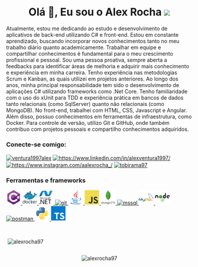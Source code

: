 <h1 align="center">Olá 👋, Eu sou o Alex Rocha <img src="/alexrocha97/tobirama_senju__ntsd__taunt_by_johnmuffin_ddt7wpq.gif"></h1>
Atualmente, estou me dedicando ao estudo e desenvolvimento de aplicativos de back-end utilizando C# e front-end. Estou em constante aprendizado, buscando incorporar novos conhecimentos tanto no meu trabalho diário quanto academicamente. Trabalhar em equipe e compartilhar conhecimentos é fundamental para o meu crescimento profissional e pessoal. Sou uma pessoa proativa, sempre aberta a feedbacks para identificar áreas de melhoria e adquirir mais conhecimento e experiência em minha carreira. Tenho experiência nas metodologias Scrum e Kanban, as quais utilizei em projetos anteriores. Ao longo dos anos, minha principal responsabilidade tem sido o desenvolvimento de aplicações C# utilizando frameworks como .Net Core. Tenho familiaridade com o uso do xUnit para TDD e experiência prática em bancos de dados tanto relacionais (como SqlServer) quanto não relacionais (como MongoDB). No front-end, trabalhei com HTML, CSS, Javascript e Angular. Além disso, possuo conhecimentos em ferramentas de infraestrutura, como Docker. Para controle de versão, utilizo Git e GitHub, onde também contribuo com projetos pessoais e compartilho conhecimentos adquiridos.
<br>
<!-- <p align="left"> <a href="https://github.com/ryo-ma/github-profile-trophy"><img src="https://github-profile-trophy.vercel.app/?username=alexrocha97" alt="alexrocha97" /></a> </p> -->
<h3 align="left">Conecte-se comigo:</h3>
<p align="left">
  <a href="https://twitter.com/ventura1997alex" target="blank"><img align="center" src="https://raw.githubusercontent.com/rahuldkjain/github-profile-readme-generator/master/src/images/icons/Social/twitter.svg" alt="ventura1997alex" height="30" width="40" /></a>
  <a href="https://linkedin.com/in/alexventura1997/" target="blank"><img align="center" src="https://raw.githubusercontent.com/rahuldkjain/github-profile-readme-generator/master/src/images/icons/Social/linked-in-alt.svg"     alt="https://www.linkedin.com/in/alexventura1997/" height="30" width="40" />
  </a>
  <a href="https://instagram.com/aalexrocha_/" target="blank"><img align="center" src="https://raw.githubusercontent.com/rahuldkjain/github-profile-readme-generator/master/src/images/icons/Social/instagram.svg"   alt="https://www.instagram.com/aalexrocha_/" height="30" width="40" /></a>
  <a href="https://discord.com/channels/tobirama97" target="blank"><img align="center" src="https://raw.githubusercontent.com/rahuldkjain/github-profile-readme-generator/master/src/images/icons/Social/discord.svg" alt="tobirama97" height="30" width="40" /></a>
</p>

<h3 align="left">Ferramentas e frameworks</h3>
<p align="left"> 
  <a href="https://www.w3schools.com/cs/" target="_blank" rel="noreferrer"> <img src="https://raw.githubusercontent.com/devicons/devicon/master/icons/csharp/csharp-original.svg" alt="csharp" width="40" height="40"/> </a> 
  <a href="https://www.docker.com/" target="_blank" rel="noreferrer"> <img src="https://raw.githubusercontent.com/devicons/devicon/master/icons/docker/docker-original-wordmark.svg" alt="docker" width="40" height="40"/> </a> 
  <a href="https://dotnet.microsoft.com/" target="_blank" rel="noreferrer"> <img src="https://raw.githubusercontent.com/devicons/devicon/master/icons/dot-net/dot-net-original-wordmark.svg" alt="dotnet" width="40" height="40"/> </a> 
  <a href="https://git-scm.com/" target="_blank" rel="noreferrer"> <img src="https://www.vectorlogo.zone/logos/git-scm/git-scm-icon.svg" alt="git" width="40" height="40"/> </a> 
  <a href="https://www.java.com" target="_blank" rel="noreferrer"> <img src="https://raw.githubusercontent.com/devicons/devicon/master/icons/java/java-original.svg" alt="java" width="40" height="40"/> </a> 
  <a href="https://developer.mozilla.org/en-US/docs/Web/JavaScript" target="_blank" rel="noreferrer"> <img src="https://raw.githubusercontent.com/devicons/devicon/master/icons/javascript/javascript-original.svg" alt="javascript" width="40" height="40"/> </a> 
  <a href="https://www.mongodb.com/" target="_blank" rel="noreferrer"> <img src="https://raw.githubusercontent.com/devicons/devicon/master/icons/mongodb/mongodb-original-wordmark.svg" alt="mongodb" width="40" height="40"/> </a> 
  <a href="https://www.microsoft.com/en-us/sql-server" target="_blank" rel="noreferrer"> <img src="https://www.svgrepo.com/show/303229/microsoft-sql-server-logo.svg" alt="mssql" width="40" height="40"/> </a> 
  <a href="https://www.mysql.com/" target="_blank" rel="noreferrer"> <img src="https://raw.githubusercontent.com/devicons/devicon/master/icons/mysql/mysql-original-wordmark.svg" alt="mysql" width="40" height="40"/> </a> 
  <a href="https://nodejs.org" target="_blank" rel="noreferrer"> <img src="https://raw.githubusercontent.com/devicons/devicon/master/icons/nodejs/nodejs-original-wordmark.svg" alt="nodejs" width="40" height="40"/> </a> 
  <a href="https://postman.com" target="_blank" rel="noreferrer"> <img src="https://www.vectorlogo.zone/logos/getpostman/getpostman-icon.svg" alt="postman" width="40" height="40"/> </a> 
  <a href="https://www.python.org" target="_blank" rel="noreferrer"> <img src="https://raw.githubusercontent.com/devicons/devicon/master/icons/python/python-original.svg" alt="python" width="40" height="40"/> </a> 
  <a href="https://www.typescriptlang.org/" target="_blank" rel="noreferrer"> <img src="https://raw.githubusercontent.com/devicons/devicon/master/icons/typescript/typescript-original.svg" alt="typescript" width="40" height="40"/> </a> 
</p>
<br>
<div style="display: flex; justify-content: space-between;">
  <!-- <p style="margin-right: 10px;">
    <img src="https://github-readme-stats.vercel.app/api/top-langs?username=alexrocha97&show_icons=true&locale=en&layout=compact" alt="alexrocha97"/>
  </p> -->
  <p style="display: inline-block; margin-right: 10px;">
    &nbsp;<img src="https://github-readme-stats.vercel.app/api?username=alexrocha97&show_icons=true&locale=en" alt="alexrocha97">
  </p>
  <!-- <p style="display: inline-block;">
    <img src="https://github-readme-streak-stats.herokuapp.com/?user=alexrocha97&" alt="alexrocha97"/>
  </p> -->
</div>
<p align="center"> <img src="https://komarev.com/ghpvc/?username=alexrocha97&label=Profile%20views&color=0e75b6&style=flat" alt="alexrocha97" /> </p>
